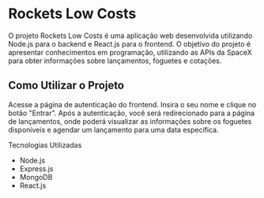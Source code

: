 <h1>Rockets Low Costs</h1>
O projeto Rockets Low Costs é uma aplicação web desenvolvida utilizando Node.js para o backend e React.js para o frontend. O objetivo do projeto é apresentar conhecimentos em programação, utilizando as APIs da SpaceX para obter informações sobre lançamentos, foguetes e cotações.

## Como Utilizar o Projeto
Acesse a página de autenticação do frontend.
Insira o seu nome e clique no botão "Entrar".
Após a autenticação, você será redirecionado para a página de lançamentos, onde poderá visualizar as informações sobre os foguetes disponíveis e agendar um lançamento para uma data específica.

Tecnologias Utilizadas
* Node.js
* Express.js
* MongoDB
* React.js
